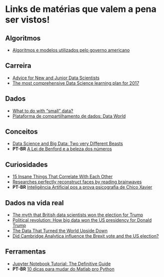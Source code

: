 # Links de matérias que valem a pena ser vistos!

<h2 id="algoritmos">Algoritmos</h2>

 * [Algoritmos e modelos utilizados pelo governo americano](http://algorithmtips.org/)

<h2 id="carreira">Carreira</h2>

 * [Advice for New and Junior Data Scientists](https://medium.com/@rchang/advice-for-new-and-junior-data-scientists-2ab02396cf5b)
 * [The most comprehensive Data Science learning plan for 2017](https://www.analyticsvidhya.com/blog/2017/01/the-most-comprehensive-data-science-learning-plan-for-2017/)

<h2 id="conceitos">Dados</h2>

* [What to do with “small” data?](https://medium.com/rants-on-machine-learning/what-to-do-with-small-data-d253254d1a89)
* [Plataforma de compartilhamento de dados: Data World](https://data.world/)

<h2 id="conceitos">Conceitos</h2>

 * [Data Science and Big Data: Two very Different Beasts](https://www.linkedin.com/pulse/data-science-big-two-very-different-beasts-sean-mcclure-ph-d-?trk=prof-post)
 * **PT-BR** [A Lei de Benford e a beleza dos números](http://jtemporal.com/benford-law/)

<h2 id="curiosidades">Curiosidades</h2>

 * [15 Insane Things That Correlate With Each Other](http://www.tylervigen.com/spurious-correlations)
 * [Researches perfectly reconstruct faces by reading brainwaves](https://singularityhub.com/2017/06/14/forget-police-sketches-researchers-perfectly-reconstruct-faces-by-reading-brainwaves/)
 * **PT-BR** [Inteligência Artificial pos a prova psicografia de Chico Xavier](https://super.abril.com.br/historia/inteligencia-artificial-pos-a-prova-psicografia-de-chico-xavier/)

<h2 id="dados-na-vida-real">Dados na vida real</h2>
 
 * [The myth that British data scientists won the election for Trump](http://littleatoms.com/news-science/donald-trump-didnt-win-election-through-facebook)
 * [Political revolution: How big data won the US presidency for Donald Trump](http://www.ibtimes.co.uk/political-revolution-how-big-data-won-us-presidency-donald-trump-1602269)
 * [The Data That Turned the World Upside Down](https://motherboard.vice.com/en_us/article/mg9vvn/how-our-likes-helped-trump-win)
 * [Did Cambridge Analytica influence the Brexit vote and the US election? ](https://www.theguardian.com/politics/2017/mar/04/nigel-oakes-cambridge-analytica-what-role-brexit-trump)

<h2 id="ferramentas">Ferramentas</h2>
 
 * [Jupyter Notebook Tutorial: The Definitive Guide](https://www.datacamp.com/community/tutorials/tutorial-jupyter-notebook#gs.4lsldtI)
 * **PT-BR** [10 dicas para mudar do Matlab pro Python](http://leportella.com/pt-br/2017/05/06/10-dicas-matlab-para-python.html)
